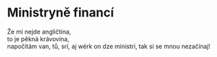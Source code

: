 # Ministryně financí

Že mi nejde angličtina,  
to je pěkná krávovina,  
napočítám van, tů, srí, 
aj wérk on dze ministrí, 
tak si se mnou nezačínaj!

